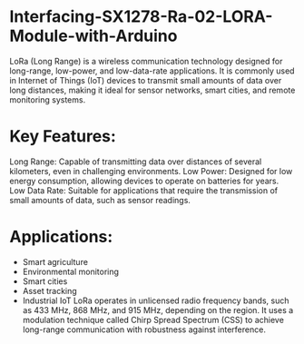 # Interfacing-SX1278-Ra-02-LORA-Module-with-Arduino

LoRa (Long Range) is a wireless communication technology designed for long-range, low-power, and low-data-rate applications. It is commonly used in Internet of Things (IoT) devices to transmit small amounts of data over long distances, making it ideal for sensor networks, smart cities, and remote monitoring systems.

# Key Features:
Long Range: Capable of transmitting data over distances of several kilometers, even in challenging environments.
Low Power: Designed for low energy consumption, allowing devices to operate on batteries for years.
Low Data Rate: Suitable for applications that require the transmission of small amounts of data, such as sensor readings.

# Applications:
- Smart agriculture
- Environmental monitoring
- Smart cities
- Asset tracking
- Industrial IoT
LoRa operates in unlicensed radio frequency bands, such as 433 MHz, 868 MHz, and 915 MHz, depending on the region. It uses a modulation technique called Chirp Spread Spectrum (CSS) to achieve long-range communication with robustness against interference.
